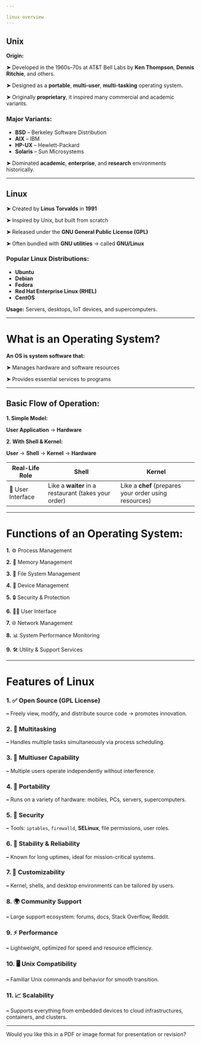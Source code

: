 ```yaml
---

linux overview
---
```


## **Unix**

**Origin:**

**➤** Developed in the 1960s–70s at AT&T Bell Labs by **Ken Thompson**, **Dennis Ritchie**, and others.

**➤** Designed as a **portable**, **multi-user**, **multi-tasking** operating system.

**➤** Originally **proprietary**, it inspired many commercial and academic variants.

### **Major Variants:**

- **BSD** – Berkeley Software Distribution
- **AIX** – IBM
- **HP-UX** – Hewlett-Packard
- **Solaris** – Sun Microsystems

**➤** Dominated **academic**, **enterprise**, and **research** environments historically.

---

## **Linux**

**➤** Created by **Linus Torvalds** in **1991**

**➤** Inspired by Unix, but built from scratch

**➤** Released under the **GNU General Public License (GPL)**

**➤** Often bundled with **GNU utilities** → called **GNU/Linux**

### **Popular Linux Distributions:**

- **Ubuntu**
- **Debian**
- **Fedora**
- **Red Hat Enterprise Linux (RHEL)**
- **CentOS**

**Usage:** Servers, desktops, IoT devices, and supercomputers.

---

# **What is an Operating System?**

**An OS is system software that:**

**➤** Manages hardware and software resources

**➤** Provides essential services to programs

---

## **Basic Flow of Operation:**

**1. Simple Model:**

**User Application** → **Hardware**

**2. With Shell & Kernel:**

**User** → **Shell** → **Kernel** → **Hardware**

| Real-Life Role | Shell | Kernel |
| --- | --- | --- |
| 🧑 User Interface | Like a **waiter** in a restaurant (takes your order) | Like a **chef** (prepares your order using resources) |

---

# **Functions of an Operating System:**

**1.** ⚙️ Process Management

**2.** 🧠 Memory Management

**3.** 📂 File System Management

**4.** 🔌 Device Management

**5.** 🔒 Security & Protection

**6.** 🧑‍💻 User Interface

**7.** 🌐 Network Management

**8.** 📊 System Performance Monitoring

**9.** 🛠 Utility & Support Services

---

# **Features of Linux**

### **1.** ✅ **Open Source (GPL License)**

**–** Freely view, modify, and distribute source code → promotes innovation.

### **2.** 🔄 **Multitasking**

**–** Handles multiple tasks simultaneously via process scheduling.

### **3.** 👥 **Multiuser Capability**

**–** Multiple users operate independently without interference.

### **4.** 🚀 **Portability**

**–** Runs on a variety of hardware: mobiles, PCs, servers, supercomputers.

### **5.** 🔐 **Security**

**–** Tools: `iptables`, `firewalld`, **SELinux**, file permissions, user roles.

### **6.** 🧱 **Stability & Reliability**

**–** Known for long uptimes, ideal for mission-critical systems.

### **7.** 🎨 **Customizability**

**–** Kernel, shells, and desktop environments can be tailored by users.

### **8.** 🌍 **Community Support**

**–** Large support ecosystem: forums, docs, Stack Overflow, Reddit.

### **9.** ⚡ **Performance**

**–** Lightweight, optimized for speed and resource efficiency.

### **10.** 🖥 **Unix Compatibility**

**–** Familiar Unix commands and behavior for smooth transition.

### **11.** 📈 **Scalability**

**–** Supports everything from embedded devices to cloud infrastructures, containers, and clusters.

---

Would you like this in a PDF or image format for presentation or revision?
